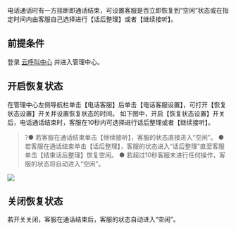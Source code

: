 电话通话时有一方挂断即通话结束，可设置客服是否立即恢复到“空闲”状态或在指定时间内由客服自己选择进行【话后整理】或者【继续接听】。
## 前提条件
登录 [云呼叫中心](https://tccc.qcloud.com/login) 并进入管理中心。

## 开启恢复状态
在管理中心左侧导航栏单击【电话客服】后单击【电话客服设置】，可打开【恢复状态设置】开关并设置恢复状态的时间。
如下图中，开启【恢复状态设置】开关后，电话通话结束时，客服在10秒内可选择进行话后整理或者【继续接听】。
>?● 若客服在通话结束单击【继续接听】，客服的状态直接进入“空闲”。
● 若客服在通话结束单击【话后整理】，客服的状态进入“话后整理”直至客服单击【结束话后整理】恢复空闲。
● 若超过10秒客服未进行任何操作，客服的状态将自动进入“空闲”。
>
![](https://main.qcloudimg.com/raw/e98183e72a64339798e1274aa9ca6b8a.png)
## 关闭恢复状态
若开关关闭，客服在通话结束后，客服的状态自动进入“空闲”。
